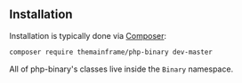 ## Installation

Installation is typically done via [Composer](https://getcomposer.org/):

```bash
composer require themainframe/php-binary dev-master
```

All of php-binary's classes live inside the `Binary` namespace.
